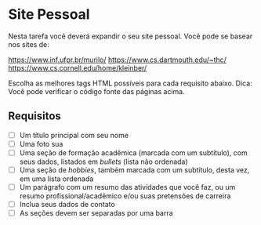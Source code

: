 # Site Pessoal

Nesta tarefa você deverá expandir o seu site pessoal. Você pode se basear nos sites de:

https://www.inf.ufpr.br/murilo/
https://www.cs.dartmouth.edu/~thc/
https://www.cs.cornell.edu/home/kleinber/

Escolha as melhores tags HTML possíveis para cada requisito abaixo. Dica: Você pode verificar o código fonte das páginas acima.

## Requisitos

- [ ] Um título principal com seu nome
- [ ] Uma foto sua
- [ ] Uma seção de formação acadêmica (marcada com um subtítulo), com seus dados, listados em _bullets_ (lista não ordenada)
- [ ] Uma seção de _hobbies_, também marcada com um subtítulo, desta vez, em uma lista ordenada 
- [ ] Um parágrafo com um resumo das atividades que você faz, ou um resumo profissional/acadêmico e/ou suas pretensões de carreira
- [ ] Inclua seus dados de contato
- [ ] As seções devem ser separadas por uma barra
